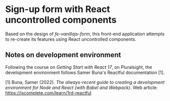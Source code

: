 # Sign-up form with React uncontrolled components

Based on the design of _fe-vanillajs-form_, this front-end
application attempts to re-create its features using
React uncontrolled components.

## Notes on development environment

Following the course on _Getting Start with React 17_,
on Pluralsight, the development environment follows
Samer Buna's Reactful documentation [1].

[1] Buna, Samer (2022). _The always-recent guide to creating a development environment for Node and React (with Babel and Webpack)_. Web article: https://jscomplete.com/learn/1rd-reactful
